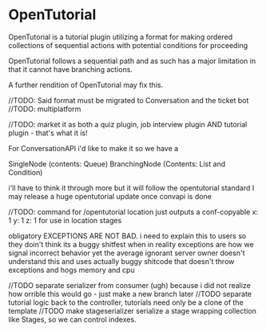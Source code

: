 # OpenTutorial

OpenTutorial is a tutorial plugin utilizing a format for making ordered collections of sequential actions with potential conditions for proceeding

OpenTutorial follows a sequential path and as such has a major limitation in that it cannot have branching actions.

A further rendition of OpenTutorial may fix this.

//TODO: Said format must be migrated to Conversation and the ticket bot
//TODO: multiplatform

//TODO: market it as both a quiz plugin, job interview plugin AND tutorial plugin - that's what it is!

For ConversationAPI i'd like to make it so we have a 

SingleNode (contents: Queue<Node>)
BranchingNode (Contents: List<Node> and Condition)

i'll have to think it through more but it will follow the opentutorial standard
I may release a huge opentutorial update once convapi is done

//TODO: command for /opentutorial location just outputs a conf-copyable x: 1 y: 1 z: 1 for use in location stages

obligatory EXCEPTIONS ARE NOT BAD. i need to explain this to users so they doin't think its a buggy shitfest when in reality
exceptions are how we signal incorrect behavior yet the average ignorant server owner doesn't understand this and uses
actually buggy shitcode that doesn't throw exceptions and hogs memory and cpu

//TODO separate serializer from consumer (ugh) because i did not realize how orrible this would go - just make a new branch later
//TODO separate tutorial logic back to the controller, tutorials need only be a clone of the template
//TODO make stageserializer serialize a stage wrapping collection like Stages, so we can control indexes.